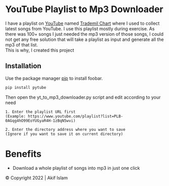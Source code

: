 # YouTube Playlist to Mp3 Downloader



I have a playlist on [YouTube](https://www.youtube.com/playlist?list=PLB-0AGqg4hO99EoYUGyaR4H-1zBqN5wvi) named [Trademil Chart](https://www.youtube.com/playlist?list=PLB-0AGqg4hO99EoYUGyaR4H-1zBqN5wvi) where I used to collect latest songs from YouTube. I use this playlist mostly during exercise. As there was 100+ songs I just needed the mp3 version of those songs, I could not get any free solution that will take a playlist as input and generate all the mp3 of that list.
</br>This is why, I created this project
## Installation

Use the package manager [pip](https://pip.pypa.io/en/stable/) to install foobar.

```bash
pip install pytube
```
Then open the yt_to_mp3_downloader.py script and edit according to your need
```
1. Enter the playlist URL first 
(Example: https://www.youtube.com/playlist?list=PLB-0AGqg4hO99EoYUGyaR4H-1zBqN5wvi)

2. Enter the directory address where you want to save
(Ignore if you want to save it on current directory)
```

# Benefits
- Download a whole playlist of songs into mp3 in just one click



© Copyright 2022 | Akif Islam
